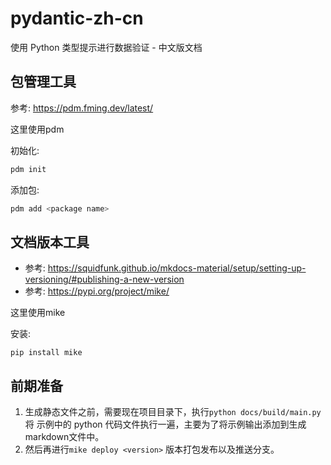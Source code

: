 # pydantic-zh-cn

使用 Python 类型提示进行数据验证 - 中文版文档

## 包管理工具

参考: <https://pdm.fming.dev/latest/>

这里使用pdm

初始化:

```powershell
pdm init
```

添加包:

```powershell
pdm add <package name>
```

## 文档版本工具

* 参考: <https://squidfunk.github.io/mkdocs-material/setup/setting-up-versioning/#publishing-a-new-version>
* 参考: <https://pypi.org/project/mike/>

这里使用mike

安装:

```shell
pip install mike
```

## 前期准备

1. 生成静态文件之前，需要现在项目目录下，执行`python docs/build/main.py` 将 示例中的 python 代码文件执行一遍，主要为了将示例输出添加到生成markdown文件中。
1. 然后再进行`mike deploy <version>` 版本打包发布以及推送分支。
